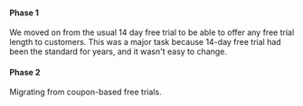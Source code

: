 #### Phase 1
We moved on from the usual 14 day free trial to be able to offer any free trial length to customers. This was a major task because 14-day free trial had been the standard for years, and it wasn't easy to change.

#### Phase 2
Migrating from coupon-based free trials. 